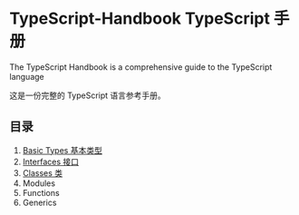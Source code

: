 TypeScript-Handbook TypeScript 手册
====

The TypeScript Handbook is a comprehensive guide to the TypeScript language

这是一份完整的 TypeScript 语言参考手册。

目录
----

1. [Basic Types 基本类型](./pages/Basic%20Types.md)
2. [Interfaces 接口](./pages/Interfaces.md)
3. [Classes 类](./pages/Classes.md)
4. Modules
5. Functions
6. Generics
